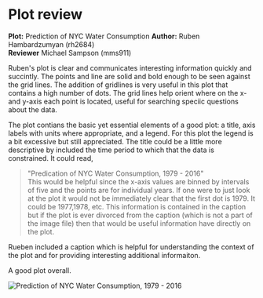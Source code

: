 # Plot review

__Plot:__ Prediction of NYC Water Consumption 
__Author:__ Ruben Hambardzumyan (rh2684)  
__Reviewer__ Michael Sampson (mms911)

Ruben's plot is clear and communicates interesting information quickly and succintly.
The points and line are solid and bold enough to be seen against the grid lines. The addition
of gridlines is very useful in this plot that contains a high number of dots. The grid lines help
orient where on the x- and y-axis each point is located, useful for searching speciic questions about the data.

The plot contians the basic yet essential elements of a good plot: a title, axis labels with units where appropriate, and a legend. For this plot the legend is a bit excessive but still appreciated. The title could be a little more descriptive by included the time period to which that the data is constrained. It could read,
> "Predication of NYC Water Consumption, 1979 - 2016"  
This would be helpful since the x-axis values are binned by intervals of five and the points are for individual years. If one were to just look at the plot it would not be immediately clear that the first dot is 1979. It could be 1977,1978, etc. This information is contained in the caption but if the plot is ever divorced from the caption (which is not a part of the image file) then that would be useful information have directly on the plot.

Rueben included a caption which is helpful for understanding the context of the plot and for providing interesting additional informaiton.

A good plot overall.

![Prediction of NYC Water Consumption, 1979 - 2016](untitled.png)